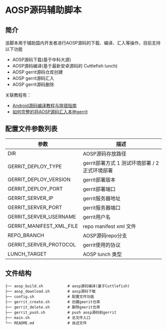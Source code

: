 # AOSP源码辅助脚本

## 简介
该脚本用于辅助国内开发者进行AOSP源码的下载、编译、汇入等操作，目前支持以下功能
- AOSP源码下载(基于中科大源)
- AOSP源码编译(基于最新安卓源码的 Cuttlefish lunch)
- AOSP gerrit源码仓库创建
- AOSP gerrit源码汇入
- AOSP gerrit源码删除

关联教程有：
- [Android源码编译教程与排错指南](https://juejin.cn/post/7043063280704684063)
- [如何完整的将AOSP源码汇入本地gerrit](https://juejin.cn/post/7251521076994555962)

## 配置文件参数列表
| 参数 | 描述 |
| --- | --- |
| DIR | AOSP源码存放路径 |
| GERRIT_DEPLOY_TYPE | gerrit部署方式 1 测试环境部署 / 2 正式环境部署 |
| GERRIT_DEPLOY_VERSION | gerrit部署版本 |
| GERRIT_DEPLOY_PORT | gerrit部署端口 |
| GERRIT_SERVER_IP | gerrit服务器地址 |
| GERRIT_SERVER_PORT | gerrit服务器端口 |
| GERRIT_SERVER_USERNAME | gerrit用户名 |
| GERRIT_MANIFEST_XML_FILE | repo manifest xml 文件 | 
| REPO_BRANCH | AOSP源码repo分支 |
| GERRIT_SERVER_PROTOCOL | gerrit使用的协议 |
| LUNCH_TARGET | AOSP lunch 类型 |

## 文件结构
```
├── aosp_build.sh           # aosp源码编译(基于Cuttlefish)
├── aosp_download.sh        # aosp源码下载
├── config.sh               # 配置文件功能
├── gerrit_create.sh        # 创建geerit仓库
├── gerrit_delete.sh        # 删除geerit仓库
├── gerrit_push.sh          # push aosp源码到gerrit
├── main.sh                 # 总文件入口
└── README.md               # 自述文件
```